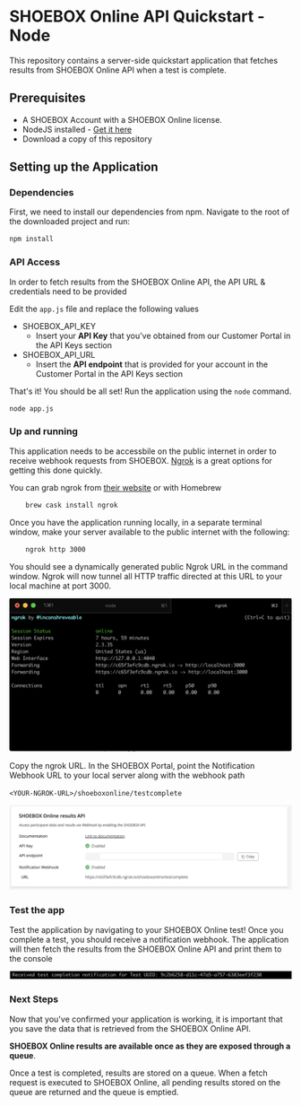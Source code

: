 

SHOEBOX Online API Quickstart - Node
===
This repository contains a server-side quickstart application that fetches results from SHOEBOX Online API when a test is complete.

Prerequisites
---

* A SHOEBOX Account with a SHOEBOX Online license. 
* NodeJS installed - [Get it here](https://nodejs.org/en/download/)
* Download a copy of this repository

## Setting up the Application

### Dependencies
First, we need to install our dependencies from npm. Navigate to the root of the downloaded project and run:

```bash
npm install
```
### API Access
In order to fetch results from the SHOEBOX Online API, the API URL & credentials need to be provided

Edit the `app.js` file and replace the following values

* SHOEBOX_API_KEY
	* Insert your **API Key** that you've obtained from our Customer Portal in the API Keys section
* SHOEBOX_API_URL
	* Insert the **API endpoint** that is provided for your account in the Customer Portal in the API Keys section

That's it! You should be all set! Run the application using the `node` command.

```bash
node app.js
```


### Up and running

This application needs to be accessbile on the public internet in order to receive webhook requests from SHOEBOX. [Ngrok](https://ngrok.com/) is a great options for getting this done quickly.

You can grab ngrok from [their website](https://ngrok.com/) or with Homebrew

```bash
	brew cask install ngrok
```

Once you have the application running locally, in a separate terminal window, make your server available to the public internet with the following:

```bash
    ngrok http 3000
```

You should see a dynamically generated public Ngrok URL in the command window. Ngrok will now tunnel all HTTP traffic directed at this URL to your local machine at port 3000.

![ngrok](images/ngrok.png)

Copy the ngrok URL. In the SHOEBOX Portal, point the Notification Webhook URL to your local server along with the webhook path

`<YOUR-NGROK-URL>/shoeboxonline/testcomplete`

![portal configuration](images/sboconfigngrok.png)

### Test the app

Test the application by navigating to your SHOEBOX Online test! Once you complete a test, you should receive a notification webhook. The application will then fetch the results from the SHOEBOX Online API and print them to the console

![notification received](images/notification.png)

### Next Steps
Now that you've confirmed your application is working, it is important that you save the data that is retrieved from the SHOEBOX Online API.

**SHOEBOX Online results are available once as they are exposed through a queue**. 

Once a test is completed, results are stored on a queue. When a fetch request is executed to SHOEBOX Online, all pending results stored on the queue are returned and the queue is emptied.